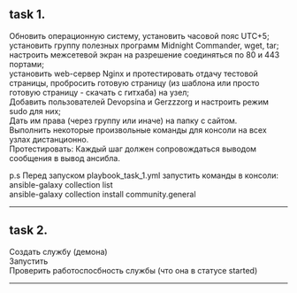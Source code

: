 ## task 1.  
  
Обновить операционную систему, установить часовой пояс UTC+5;  
установить группу полезных программ Midnight Commander, wget, tar;  
настроить межсетевой экран на разрешение соединяться по 80 и 443 портами;  
установить web-сервер Nginx и протестировать отдачу тестовой страницы, пробросить готовую страницу (из шаблона или просто готовую страницу - скачать с гитхаба) на узел;  
Добавить пользователей Devopsina и Gerzzzorg и настроить режим sudo для них;  
Дать им права (через группу или иначе) на папку с сайтом.  
Выполнить некоторые произвольные команды для консоли на всех узлах дистанционно.  
Протестировать: Каждый шаг должен сопровождаться выводом сообщения в вывод ансибла.  

p.s Перед запуском playbook_task_1.yml запустить команды в консоли:  
ansible-galaxy collection list  
ansible-galaxy collection install community.general  
  
---
## task 2.  
  
Создать службу (демона)  
Запустить  
Проверить работоспосбность службы (что она в статусе started)  
  
---
